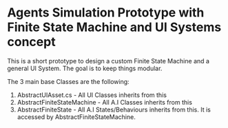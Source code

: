 # Agents Simulation Prototype with Finite State Machine and UI Systems concept

This is a short prototype to design a custom Finite State Machine and a general UI System.
The goal is to keep things modular.

The 3 main base Classes are the following:
1. AbstractUIAsset.cs - All UI Classes inherits from this
2. AbstractFiniteStateMachine - All A.I Classes inherits from this
3. AbstractFiniteState - All A.I States/Behaviours inherits from this. It is accessed by AbstractFiniteStateMachine.